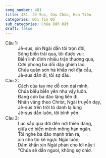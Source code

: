 ```yaml
---
song_number: 481
title: 481. Jê-Sus, Cứu Chúa, Hoa Tiêu
categories: Đời Tín Đồ
sub_categories: Chúa Dẫn Dắt
draft: false
---
```

<dl><dt>Câu 1:</dt><dd data-verse="1">Jê-sus, xin Ngài dẫn tôi trọn đời, <br/>Sóng biển trải qua, tôi được vui; <br/>Biển linh đinh nhiều trận thương qua, <br/>Cơn phong ba dồi dập ghình lao, <br/>Chúa quản sơn hà khắp nơi địa cầu, <br/>Jê-sus dẫn đi, tôi sợ đâu. </dd><dt>Câu 2:</dt><dd data-verse="2">Cách của tay mẹ dỗ con dại mình, <br/>Chúa biểu biển yên như vậy luôn. <br/>Đang cơn ba đào lặng liền đi, <br/>Nhân vâng theo Christ, Ngài truyền dạy, <br/>Jê-sus trên trời tỏ danh lạ lùng <br/>Jê-sus dẫn luôn, tôi bình yên. </dd><dt>Câu 3:</dt><dd data-verse="3">Lúc sắp qua đời đến nơi thiên đàng, <br/>giữa có biển mênh mông hạn ngăn. <br/>Tôi nghe ba đào mạnh tràn ra, <br/>xin cho tôi kề ngực Ngài luôn; <br/>Dám khẩn xin Ngài phán cho lời nầy:i <br/>"Chúa sẽ dẫn ngưoi, không sợ chiơ. </dd></dl>